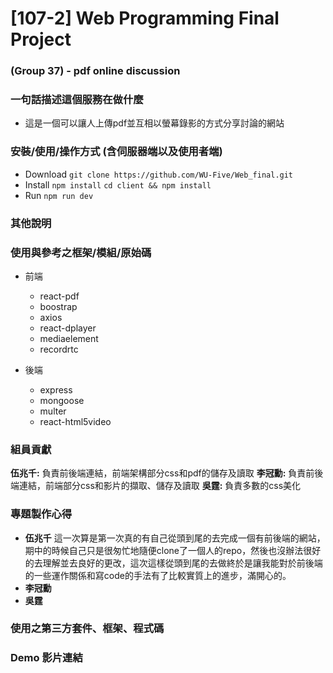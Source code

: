# [107-2] Web Programming Final Project
### (Group 37) - pdf online discussion

### 一句話描述這個服務在做什麼
* 這是一個可以讓人上傳pdf並互相以螢幕錄影的方式分享討論的網站

### 安裝/使用/操作方式 (含伺服器端以及使用者端)
* Download
    `git clone https://github.com/WU-Five/Web_final.git`
* Install
    `npm install`
    `cd client && npm install`
* Run
    `npm run dev`

### 其他說明

### 使用與參考之框架/模組/原始碼
* 前端
    * react-pdf
    * boostrap
    * axios
    * react-dplayer
    * mediaelement
    * recordrtc

* 後端
    * express
    * mongoose
    * multer
    * react-html5video

### 組員貢獻
**伍兆千:** 負責前後端連結，前端架構部分css和pdf的儲存及讀取
**李冠勳:** 負責前後端連結，前端部分css和影片的擷取、儲存及讀取
**吳霆:** 負責多數的css美化

### 專題製作心得
* **伍兆千**
    這一次算是第一次真的有自己從頭到尾的去完成一個有前後端的網站，期中的時候自己只是很匆忙地隨便clone了一個人的repo，然後也沒辦法很好的去理解並去良好的更改，這次這樣從頭到尾的去做終於是讓我能對於前後端的一些運作關係和寫code的手法有了比較實質上的進步，滿開心的。
* **李冠勳**
* **吳霆**

### 使用之第三方套件、框架、程式碼


### Demo 影片連結
